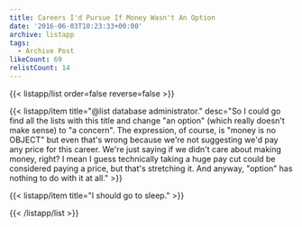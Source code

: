 ```yaml
---
title: Careers I'd Pursue If Money Wasn't An Option
date: '2016-06-03T10:23:33+00:00'
archive: listapp
tags: 
  - Archive Post
likeCount: 69
relistCount: 14
---
```



{{< listapp/list order=false reverse=false >}}

   {{< listapp/item title="@list database administrator."
      desc="So I could go find all the lists with this title and change \"an option\" (which really doesn't make sense) to \"a concern\". The expression, of course, is \"money is no OBJECT\" but even that's wrong because we're not suggesting we'd pay any price for this career. We're just saying if we didn't care about making money, right? I mean I guess technically taking a huge pay cut could be considered paying a price, but that's stretching it. And anyway, \"option\" has nothing to do with it at all." >}}

   {{< listapp/item title="I should go to sleep." >}}

{{< /listapp/list >}}
